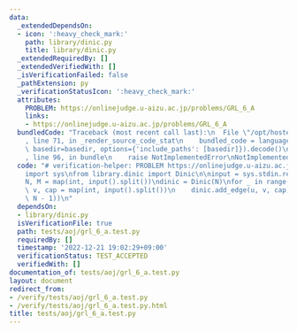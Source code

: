 ```yaml
---
data:
  _extendedDependsOn:
  - icon: ':heavy_check_mark:'
    path: library/dinic.py
    title: library/dinic.py
  _extendedRequiredBy: []
  _extendedVerifiedWith: []
  _isVerificationFailed: false
  _pathExtension: py
  _verificationStatusIcon: ':heavy_check_mark:'
  attributes:
    PROBLEM: https://onlinejudge.u-aizu.ac.jp/problems/GRL_6_A
    links:
    - https://onlinejudge.u-aizu.ac.jp/problems/GRL_6_A
  bundledCode: "Traceback (most recent call last):\n  File \"/opt/hostedtoolcache/PyPy/3.7.13/x64/site-packages/onlinejudge_verify/documentation/build.py\"\
    , line 71, in _render_source_code_stat\n    bundled_code = language.bundle(stat.path,\
    \ basedir=basedir, options={'include_paths': [basedir]}).decode()\n  File \"/opt/hostedtoolcache/PyPy/3.7.13/x64/site-packages/onlinejudge_verify/languages/python.py\"\
    , line 96, in bundle\n    raise NotImplementedError\nNotImplementedError\n"
  code: "# verification-helper: PROBLEM https://onlinejudge.u-aizu.ac.jp/problems/GRL_6_A\n\
    import sys\nfrom library.dinic import Dinic\n\ninput = sys.stdin.readline\n\n\
    N, M = map(int, input().split())\ndinic = Dinic(N)\nfor _ in range(M):\n    u,\
    \ v, cap = map(int, input().split())\n    dinic.add_edge(u, v, cap)\nprint(dinic.flow(0,\
    \ N - 1))\n"
  dependsOn:
  - library/dinic.py
  isVerificationFile: true
  path: tests/aoj/grl_6_a.test.py
  requiredBy: []
  timestamp: '2022-12-21 19:02:29+09:00'
  verificationStatus: TEST_ACCEPTED
  verifiedWith: []
documentation_of: tests/aoj/grl_6_a.test.py
layout: document
redirect_from:
- /verify/tests/aoj/grl_6_a.test.py
- /verify/tests/aoj/grl_6_a.test.py.html
title: tests/aoj/grl_6_a.test.py
---
```


